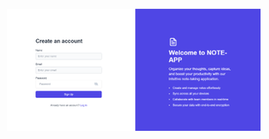 ![image alt!](https://github.com/GIT-SOUHAIL/GoodNote/blob/03b293ec99cbee2b185bd551baa20fd399d00fa5/Screenshot%202024-11-27%20162202.png)

